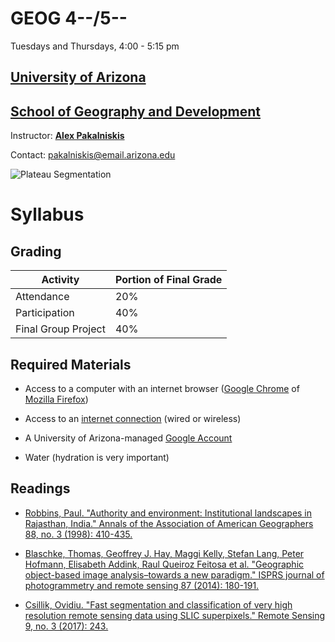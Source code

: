 # GEOG 4--/5--

Tuesdays and Thursdays, 4:00 - 5:15 pm

## [University of Arizona](https://www.arizona.edu/)

## [School of Geography and Development](https://geography.arizona.edu/)

Instructor: [**Alex Pakalniskis**](https://geography.arizona.edu/user/alex-pakalniskis)

Contact: pakalniskis@email.arizona.edu

![Plateau Segmentation](https://nbviewer.jupyter.org/github/digitalbiogeography/digitalbiogeography.github.io/blob/master/plant.jpg?raw=true)

# Syllabus

## Grading

Activity | Portion of Final Grade
---|---
Attendance | 20%
Participation | 40%
Final Group Project | 40%


## Required Materials

* Access to a computer with an internet browser ([Google Chrome](https://www.google.com/chrome/) of [Mozilla Firefox](https://www.mozilla.org/en-US/firefox/new/))

* Access to an [internet connection](https://it.arizona.edu/service-category/wifi-and-networks) (wired or wireless)

* A University of Arizona-managed [Google Account](https://it.arizona.edu/service/google-g-suite-education)

* Water (hydration is very important)

## Readings

* [Robbins, Paul. "Authority and environment: Institutional landscapes in Rajasthan, India." Annals of the Association of American Geographers 88, no. 3 (1998): 410-435.](https://www.tandfonline.com/doi/pdf/10.1111/0004-5608.00107?casa_token=orLt_e8ejrIAAAAA:lZZqsQ0vDV645gUSbh8PasvmHzWi9kfl83-Lg_5cWVVrFVc85LXeuJQH2E9-uGZ2-MuHciG4DqlXpg)

* [Blaschke, Thomas, Geoffrey J. Hay, Maggi Kelly, Stefan Lang, Peter Hofmann, Elisabeth Addink, Raul Queiroz Feitosa et al. "Geographic object-based image analysis–towards a new paradigm." ISPRS journal of photogrammetry and remote sensing 87 (2014): 180-191.](https://www.sciencedirect.com/science/article/pii/S0924271613002220)

* [Csillik, Ovidiu. "Fast segmentation and classification of very high resolution remote sensing data using SLIC superpixels." Remote Sensing 9, no. 3 (2017): 243.](https://www.mdpi.com/2072-4292/9/3/243/htm)

